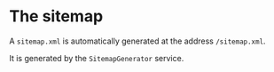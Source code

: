 # The sitemap

A `sitemap.xml` is automatically generated at the address `/sitemap.xml`.

It is generated by the `SitemapGenerator` service.
